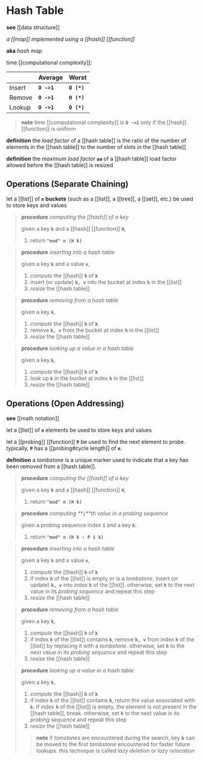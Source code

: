# Hash Table

**see** [[data structure]]

_a [[map]] implemented using a [[hash]] [[function]]_

**aka** _hash map_

time [[computational complexity]]:

|        | Average     | Worst       |
| ------ | ----------- | ----------- |
| Insert | **`O ->1`** | **`O (*)`** |
| Remove | **`O ->1`** | **`O (*)`** |
| Lookup | **`O ->1`** | **`O (*)`** |

> **note** time [[computational complexity]] is **`O ->1`** only if the [[hash]] [[function]] is uniform

**definition** the _load factor_ of a [[hash table]] is the ratio of the number of elements in the [[hash table]] to the number of slots in the [[hash table]]

**definition** the _maximum load factor_ **`aa`** of a [[hash table]] load factor allowed before the [[hash table]] is resized

## Operations (Separate Chaining)

let a [[list]] of **`n`** **buckets** (such as a [[list]], a [[tree]], a [[set]], etc.) be used to store keys and values

> **procedure** _computing the [[hash]] of a key_
>
> given a key **`k`** and a [[hash]] [[function]] **`H`**,
>
> 1. return **`"mod" n (H k)`**

> **procedure** _inserting into a hash table_
>
> given a key **`k`** and a value **`v`**,
>
> 1. _compute_ the [[hash]] **`h`** of **`k`**
> 2. insert (or update) **`k, v`** into the bucket at index **`h`** in the [[list]]
> 3. _resize_ the [[hash table]]

> **procedure** _removing from a hash table_
>
> given a key **`k`**,
>
> 1. _compute_ the [[hash]] **`h`** of **`k`**
> 2. remove **`k, v`** from the bucket at index **`h`** in the [[list]]
> 3. _resize_ the [[hash table]]

> **procedure** _looking up a value in a hash table_
>
> given a key **`k`**,
>
> 1. _compute_ the [[hash]] **`h`** of **`k`**
> 2. look up **`k`** in the bucket at index **`h`** in the [[list]]
> 3. _resize_ the [[hash table]]

## Operations (Open Addressing)

**see** [[math notation]]

let a [[list]] of **`n`** elements be used to store keys and values

let a [[probing]] [[function]] **`P`** be used to find the next element to probe. typically, **`P`** has a [[probing#cycle length]] of **`n`**.

**definition** a _tombstone_ is a unique marker used to indicate that a key has been removed from a [[hash table]].

> **procedure** _computing the [[hash]] of a key_
>
> given a key **`k`** and a [[hash]] [[function]] **`H`**,
>
> 1. return **`"mod" n (H k)`**

> **procedure** _computing **`i`**th value in a probing sequence_
>
> given a probing sequence index **`i`** and a key **`k`**:
>
> 1. return **`"mod" n (H k : P i k)`**

> **procedure** _inserting into a hash table_
>
> given a key **`k`** and a value **`v`**,
>
> 1. _compute_ the [[hash]] **`h`** of **`k`**
> 2. if index **`h`** of the [[list]] is empty or is a _tombstone_, insert (or update) **`k, v`** into index **`h`** of the [[list]]. otherwise, set **`h`** to the next value in its _probing sequence_ and repeat this step
> 3. _resize_ the [[hash table]]

> **procedure** _removing from a hash table_
>
> given a key **`k`**,
>
> 1. _compute_ the [[hash]] **`h`** of **`k`**
> 2. if index **`h`** of the [[list]] contains **`k`**, remove **`k, v`** from index **`h`** of the [[list]] by replacing it with a _tombstone_. otherwise, set **`h`** to the next value in its _probing sequence_ and repeat this step
> 3. _resize_ the [[hash table]]

> **procedure** _looking up a value in a hash table_
>
> given a key **`k`**,
>
> 1. _compute_ the [[hash]] **`h`** of **`k`**
> 2. if index **`h`** of the [[list]] contains **`k`**, return the value associated with **`k`**. if index **`h`** of the [[list]] is empty, the element is not present in the [[hash table]], break. otherwise, set **`h`** to the next value in its _probing sequence_ and repeat this step
> 3. _resize_ the [[hash table]]
>
> > **note** if _tomstones_ are encountered during the search, key **`k`** can be moved to the first _tombstone_ encountered for faster future lookups. this technique is called _lazy deletion_ or _lazy relocation_
